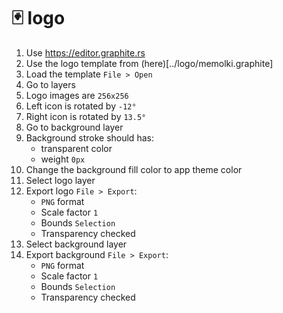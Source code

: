 # 🃏 logo

1. Use https://editor.graphite.rs
1. Use the logo template from (here)[../logo/memolki.graphite]
1. Load the template `File > Open`
1. Go to layers
1. Logo images are `256x256`
1. Left icon is rotated by `-12°`
1. Right icon is rotated by `13.5°`
1. Go to background layer
1. Background stroke should has:
    - transparent color
    - weight `0px`
1. Change the background fill color to app theme color
1. Select logo layer
1. Export logo `File > Export`:
   - `PNG` format
   - Scale factor `1`
   - Bounds `Selection`
   - Transparency checked
1. Select background layer
1. Export background `File > Export`:
   - `PNG` format
   - Scale factor `1`
   - Bounds `Selection`
   - Transparency checked
